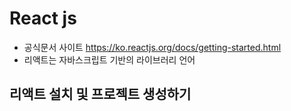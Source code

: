 # React js
- 공식문서 사이트 https://ko.reactjs.org/docs/getting-started.html
- 리액트는 자바스크립트 기반의 라이브러리 언어

## 리액트 설치 및 프로젝트 생성하기

